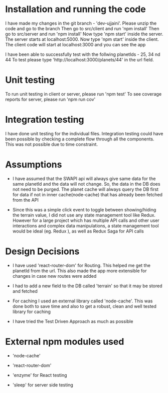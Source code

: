 # Installation and running the code

I have made my changes in the git branch - 'dev-ujjaini'. 
Please unzip the code and go to the branch
Then go to src/client and run 'npm install'
Then go to src/server and run 'npm install'
Now type 'npm start' inside the server. The server starts at localhost:5000.
Now type 'npm start' inside the client. The client code will start at localhost:3000 and you can see the app

I have been able to successfully test with the follwing planetIds - 25, 34 nd 44
To test please type 'http://localhost:3000/planets/44' in the url field.

# Unit testing

To run unit testing in client or server, please run 'npm test'
To see coverage reports for server, please run 'npm run cov'

# Integration testing

I have done unit testing for the individual files. Integration testing could have been possible by checking a complete flow through all the components. This was not possible due to time constraint.

# Assumptions

* I have assumed that the SWAPI api will always give same data for the same planetId and the data will not change. So, the data in the DB does not need to be purged. The planet cache will always query the DB first for data if not in inner cache(node-cache) that has already been fetched from the API

* Since this was a simple click event to toggle between showing/hiding the terrain value, I did not use any state management tool like Redux. However for a large project which has multiple API calls and other user interactions and complex data manipulations, a state management tool would be ideal (eg. Redux ), as well as Redux Saga for API calls

# Design Decisions

* I have used 'react-router-dom' for Routing. This helped me get the planetId from the url. This also made the app more extensible for changes in case new routes were added

* I had to add a new field to the DB called 'terrain' so that it may be stored and fetched 

* For caching I used an external library called 'node-cache'. This was done both to save time and also to get a robust, clean and well tested library for caching

* I have tried the Test Driven Approach as much as possible

# External npm modules used

* 'node-cache'

* 'react-router-dom'

* 'enzyme' for React testing

* 'sleep' for server side testing 








